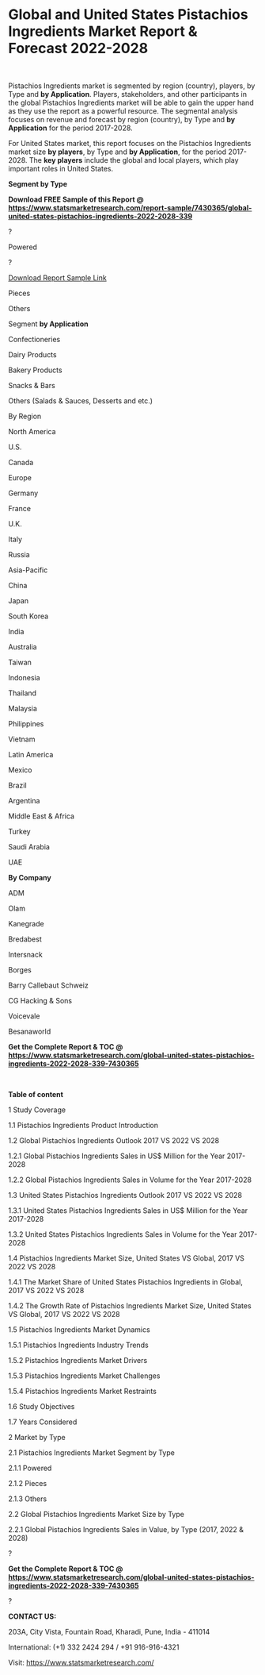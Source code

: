 <h1>Global and United States Pistachios Ingredients Market Report & Forecast 2022-2028</h1><br/><p>Pistachios Ingredients market is segmented by region (country), players, by Type and <strong>by Application</strong>. Players, stakeholders, and other participants in the global Pistachios Ingredients market will be able to gain the upper hand as they use the report as a powerful resource. The segmental analysis focuses on revenue and forecast by region (country), by Type and <strong>by Application</strong> for the period 2017-2028.</p>
 
 
 
 <p>For United States market, this report focuses on the Pistachios Ingredients market size <strong>by players</strong>, by Type and <strong>by Application</strong>, for the period 2017-2028. The <strong>key players</strong> include the global and local players, which play important roles in United States.</p>
 
 
 
 <p><strong>Segment by Type</strong></p>
 
 
 
 <div><b>Download FREE Sample of this Report @ <a href="https://www.statsmarketresearch.com/download-free-sample/7430365/global-united-states-pistachios-ingredients-2022-2028-339">https://www.statsmarketresearch.com/report-sample/7430365/global-united-states-pistachios-ingredients-2022-2028-339</a></b></div>
 
 
 
 <p>? </p>
 
 
 
 <p>Powered</p>
 
 
 
 <p>? </p>
 
 
 
 <p><a href="https://www.statsmarketresearch.com/download-free-sample/7430365/global-united-states-pistachios-ingredients-2022-2028-339">Download Report Sample Link</a></p>
 
 
 
 <p>Pieces</p>
 
 
 
 <p>Others</p>
 
 
 
 <p>Segment <strong>by Application</strong></p>
 
 
 
 <p>Confectioneries</p>
 
 
 
 <p>Dairy Products</p>
 
 
 
 <p>Bakery Products</p>
 
 
 
 <p>Snacks & Bars</p>
 
 
 
 <p>Others (Salads & Sauces, Desserts and etc.)</p>
 
 
 
 <p>By Region</p>
 
 
 
 <p>North America</p>
 
 
 
 <p>U.S.</p>
 
 
 
 <p>Canada</p>
 
 
 
 <p>Europe</p>
 
 
 
 <p>Germany</p>
 
 
 
 <p>France</p>
 
 
 
 <p>U.K.</p>
 
 
 
 <p>Italy</p>
 
 
 
 <p>Russia</p>
 
 
 
 <p>Asia-Pacific</p>
 
 
 
 <p>China</p>
 
 
 
 <p>Japan</p>
 
 
 
 <p>South Korea</p>
 
 
 
 <p>India</p>
 
 
 
 <p>Australia</p>
 
 
 
 <p>Taiwan</p>
 
 
 
 <p>Indonesia</p>
 
 
 
 <p>Thailand</p>
 
 
 
 <p>Malaysia</p>
 
 
 
 <p>Philippines</p>
 
 
 
 <p>Vietnam</p>
 
 
 
 <p>Latin America</p>
 
 
 
 <p>Mexico</p>
 
 
 
 <p>Brazil</p>
 
 
 
 <p>Argentina</p>
 
 
 
 <p>Middle East & Africa</p>
 
 
 
 <p>Turkey</p>
 
 
 
 <p>Saudi Arabia</p>
 
 
 
 <p>UAE</p>
 
 
 
 <p><strong>By Company</strong></p>
 
 
 
 <p>ADM</p>
 
 
 
 <p>Olam</p>
 
 
 
 <p>Kanegrade</p>
 
 
 
 <p>Bredabest</p>
 
 
 
 <p>Intersnack</p>
 
 
 
 <p>Borges</p>
 
 
 
 <p>Barry Callebaut Schweiz</p>
 
 
 
 <p>CG Hacking & Sons</p>
 
 
 
 <p>Voicevale</p>
 
 
 
 <p>Besanaworld</p>
 
 
 
 <div><b>Get the Complete Report & TOC @ <a href="https://www.statsmarketresearch.com/global-united-states-pistachios-ingredients-2022-2028-339-7430365">https://www.statsmarketresearch.com/global-united-states-pistachios-ingredients-2022-2028-339-7430365</a></b></div>
 
 
 
 <p><br />
 
 <b>Table of content</b></p>
 
 
 
 <p>1 Study Coverage<br />
 
 1.1 Pistachios Ingredients Product Introduction<br />
 
 1.2 Global Pistachios Ingredients Outlook 2017 VS 2022 VS 2028<br />
 
 1.2.1 Global Pistachios Ingredients Sales in US$ Million for the Year 2017-2028<br />
 
 1.2.2 Global Pistachios Ingredients Sales in Volume for the Year 2017-2028<br />
 
 1.3 United States Pistachios Ingredients Outlook 2017 VS 2022 VS 2028<br />
 
 1.3.1 United States Pistachios Ingredients Sales in US$ Million for the Year 2017-2028<br />
 
 1.3.2 United States Pistachios Ingredients Sales in Volume for the Year 2017-2028<br />
 
 1.4 Pistachios Ingredients Market Size, United States VS Global, 2017 VS 2022 VS 2028<br />
 
 1.4.1 The Market Share of United States Pistachios Ingredients in Global, 2017 VS 2022 VS 2028<br />
 
 1.4.2 The Growth Rate of Pistachios Ingredients Market Size, United States VS Global, 2017 VS 2022 VS 2028<br />
 
 1.5 Pistachios Ingredients Market Dynamics<br />
 
 1.5.1 Pistachios Ingredients Industry Trends<br />
 
 1.5.2 Pistachios Ingredients Market Drivers<br />
 
 1.5.3 Pistachios Ingredients Market Challenges<br />
 
 1.5.4 Pistachios Ingredients Market Restraints<br />
 
 1.6 Study Objectives<br />
 
 1.7 Years Considered<br />
 
 2 Market by Type<br />
 
 2.1 Pistachios Ingredients Market Segment by Type<br />
 
 2.1.1 Powered<br />
 
 2.1.2 Pieces<br />
 
 2.1.3 Others<br />
 
 2.2 Global Pistachios Ingredients Market Size by Type<br />
 
 2.2.1 Global Pistachios Ingredients Sales in Value, by Type (2017, 2022 & 2028)<br />
 
 ? </p>
 
 
 
 <div><b>Get the Complete Report & TOC @ <a href="https://www.statsmarketresearch.com/global-united-states-pistachios-ingredients-2022-2028-339-7430365">https://www.statsmarketresearch.com/global-united-states-pistachios-ingredients-2022-2028-339-7430365</a></b></div>
 
 
 
 <p>? </p>
 
 
 
 <p><b>CONTACT US:</b><br />
 
 203A, City Vista, Fountain Road, Kharadi, Pune, India - 411014<br />
 
 International: (+1) 332 2424 294 / +91 916-916-4321<br />
 
 Visit: <a href="https://www.statsmarketresearch.com/">https://www.statsmarketresearch.com/</a></p>